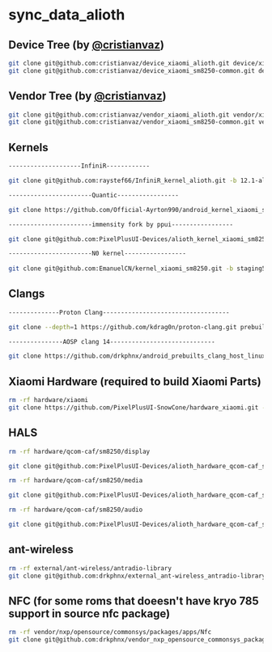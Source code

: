 # sync_data_alioth

## Device Tree (by [@cristianvaz](https://github.com/cristianvaz))
```bash
git clone git@github.com:cristianvaz/device_xiaomi_alioth.git device/xiaomi/alioth
git clone git@github.com:cristianvaz/device_xiaomi_sm8250-common.git device/xiaomi/sm8250-common
```

## Vendor Tree (by [@cristianvaz](https://github.com/cristianvaz))
```bash
git clone git@github.com:cristianvaz/vendor_xiaomi_alioth.git vendor/xiaomi/alioth
git clone git@github.com:cristianvaz/vendor_xiaomi_sm8250-common.git vendor/xiaomi/sm8250-common
```

## Kernels
```bash
--------------------InfiniR------------

git clone git@github.com:raystef66/InfiniR_kernel_alioth.git -b 12.1-alioth kernel/xiaomi/alioth  

-----------------------Quantic-----------------

git clone https://github.com/Official-Ayrton990/android_kernel_xiaomi_sm8250.git -b upstreamed-common kernel/xiaomi/alioth 

-----------------------immensity fork by ppui-----------------	

git clone git@github.com:PixelPlusUI-Devices/alioth_kernel_xiaomi_sm8250.git -b snowcone kernel/xiaomi/alioth

-----------------------N0 kernel-----------------	
    
git clone git@github.com:EmanuelCN/kernel_xiaomi_sm8250.git -b staging5 kernel/xiaomi/alioth
```

## Clangs
```bash
--------------Proton Clang-----------------------------------

git clone --depth=1 https://github.com/kdrag0n/proton-clang.git prebuilts/clang/host/linux-x86/proton-clang

---------------AOSP clang 14-----------------------------

git clone https://github.com/drkphnx/android_prebuilts_clang_host_linux-x86_clang-r437112.git -b master prebuilts/clang/host/linux-x86/clang-r437112 
```

## Xiaomi Hardware (required to build Xiaomi Parts)
```bash
rm -rf hardware/xiaomi
git clone https://github.com/PixelPlusUI-SnowCone/hardware_xiaomi.git -b snowcone-12.1 hardware/xiaomi
```

## HALS
```bash
rm -rf hardware/qcom-caf/sm8250/display 

git clone git@github.com:PixelPlusUI-Devices/alioth_hardware_qcom-caf_sm8250_display.git -b snowcone hardware/qcom-caf/sm8250/display 

rm -rf hardware/qcom-caf/sm8250/media 

git clone git@github.com:PixelPlusUI-Devices/alioth_hardware_qcom-caf_sm8250_media.git -b snowcone hardware/qcom-caf/sm8250/media 

rm -rf hardware/qcom-caf/sm8250/audio 

git clone git@github.com:PixelPlusUI-Devices/alioth_hardware_qcom-caf_sm8250_audio.git -b snowcone hardware/qcom-caf/sm8250/audio 
```

## ant-wireless
```bash
rm -rf external/ant-wireless/antradio-library
git clone git@github.com:drkphnx/external_ant-wireless_antradio-library.git -b snowcone external/ant-wireless/antradio-library
```

## NFC (for some roms that doeesn't have kryo 785 support in source nfc package)
```bash
rm -rf vendor/nxp/opensource/commonsys/packages/apps/Nfc
git clone git@github.com:drkphnx/vendor_nxp_opensource_commonsys_packages_apps_Nfc.git -b snowcone vendor/nxp/opensource/commonsys/packages/apps/Nfc
```

